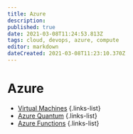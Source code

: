 ```yaml
---
title: Azure
description: 
published: true
date: 2021-03-08T11:24:53.813Z
tags: cloud, devops, azure, compute
editor: markdown
dateCreated: 2021-03-08T11:23:10.370Z
---
```


# Azure
- [Virtual Machines](/training/azure/virtual_machines)
{.links-list}
- [Azure Quantum](/training/azure/azure_quantum)
{.links-list}
- [Azure Functions](/training/azure/azure_functions)
{.links-list}